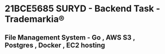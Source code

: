 # 21BCE5685 SURYD - Backend Task - Trademarkia®

## File Management System - Go , AWS S3 , Postgres , Docker , EC2 hosting
